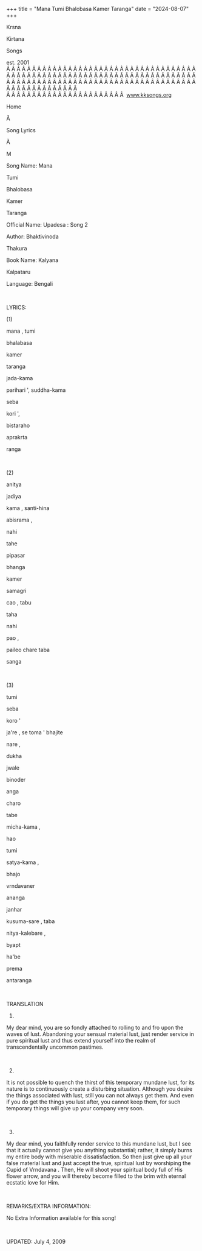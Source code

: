 +++ 
title = "Mana Tumi Bhalobasa Kamer Taranga"
date = "2024-08-07"
+++

Krsna
 
Kirtana
 
Songs

est. 2001
Â Â Â Â Â Â Â Â Â Â Â Â Â Â Â Â Â Â Â Â Â Â Â Â Â Â Â Â Â Â Â Â Â Â Â Â Â Â Â Â Â Â Â Â Â Â Â Â Â Â Â Â Â Â Â Â Â Â Â Â Â Â Â Â Â Â Â Â Â Â Â Â Â Â Â Â Â Â Â Â Â Â Â Â Â Â Â Â Â Â Â Â Â Â Â Â Â Â Â Â Â Â Â Â Â Â Â Â Â Â Â Â Â Â Â Â Â Â Â Â Â Â Â Â Â  
Â Â Â Â Â Â Â Â Â Â Â Â Â Â Â Â Â Â Â Â Â Â Â  
www.kksongs.org








Home


Ã 
 
Song Lyrics
 
Ã 
 
M


Song Name: 
Mana
 
Tumi
 
Bhalobasa
 
Kamer
 
Taranga


Official Name: 
Upadesa
:
Song 2


Author: 
Bhaktivinoda
 
Thakura


Book Name: 
Kalyana


Kalpataru


Language: 
Bengali


 


LYRICS:


(1)


mana
, 
tumi
 
bhalabasa
 
kamer
 
taranga


jada-kama
 
parihari
', 
suddha-kama
 
seba
 
kori
',


bistaraho
 
aprakrta
 
ranga


 


(2)


anitya
 
jadiya
 
kama
, 
santi-hina


abisrama
,


nahi
 
tahe
 
pipasar
 
bhanga


kamer
 
samagri
 
cao
, 
tabu
 
taha


nahi
 
pao
,


paileo
 chare 
taba
 
sanga


 


(3)


tumi
 
seba
 
koro
'

ja're
, se 
toma
' 
bhajite
 
nare
,


dukha
 
jwale
 
binoder


anga


charo
 
tabe
 
micha-kama
,

hao
 
tumi
 
satya-kama
,


bhajo
 
vrndavaner
 
ananga


janhar
 
kusuma-sare
, 
taba
 
nitya-kalebare
,


byapt
 
ha'be
 
prema


antaranga


 


TRANSLATION


1)
My dear mind, you are so fondly attached to rolling to and fro upon the waves
of lust. Abandoning your sensual material lust, just render service in pure spiritual
lust and thus extend yourself into the realm of transcendentally uncommon
pastimes.


 


2)
It is not possible to quench the thirst of this temporary mundane lust, for its
nature is to continuously create a disturbing situation. Although you desire the
things associated with lust, still you can not always get them. And even if you
do get the things you lust after, you cannot keep them, for such temporary
things will give up your company very soon.


 


3)
My dear mind, you faithfully render service to this mundane lust, but I see
that it actually cannot give you anything substantial; rather, it simply burns
my entire body with miserable dissatisfaction. So then just give up all your
false material lust and just accept the true, spiritual lust by worshiping the
Cupid of 
Vrndavana
. Then, He will shoot your
spiritual body full of His flower arrow, and you will thereby become filled to
the brim with eternal ecstatic love for Him.


 


REMARKS/EXTRA INFORMATION:


No
Extra Information available for this song!


 


UPDATED:
 July 4, 2009